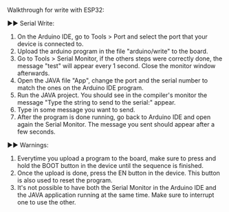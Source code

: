 Walkthrough for write with ESP32:

►► Serial Write:

   1) On the Arduino IDE, go to Tools > Port and select the port that your device is connected to.
   2) Upload the arduino program in the file "arduino/write" to the board.
   3) Go to Tools > Serial Monitor, if the others steps were correctly done, the message "test" will appear every 1 second. Close the monitor window afterwards.
   4) Open the JAVA file "App", change the port and the serial number to match the ones on the Arduino IDE program.
   5) Run the JAVA project. You should see in the compiler's monitor the message "Type the string to send to the serial:" appear.
   6) Type in some message you want to send.
   7) After the program is done running, go back to Arduino IDE and open again the Serial Monitor. The message you sent should appear after a few seconds.

►► Warnings:

   1) Everytime you upload a program to the board, make sure to press and hold the BOOT button in the device until the sequence is finished.
   2) Once the upload is done, press the EN button in the device. This button is also used to reset the program.
   3) It's not possible to have both the Serial Monitor in the Arduino IDE and the JAVA application running at the same time. Make sure to interrupt one to use the other.
